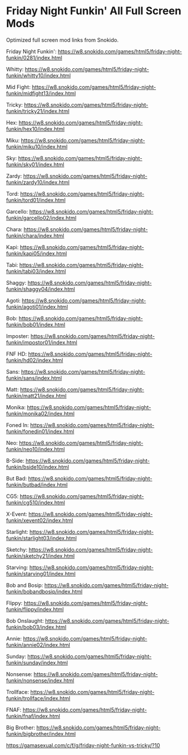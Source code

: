 # Friday Night Funkin' All Full Screen Mods
Optimized full screen mod links from Snokido.

Friday Night Funkin': https://w8.snokido.com/games/html5/friday-night-funkin/0281/index.html

Whitty: https://w8.snokido.com/games/html5/friday-night-funkin/whitty10/index.html

Mid Fight: https://w8.snokido.com/games/html5/friday-night-funkin/midfight13/index.html

Tricky: https://w8.snokido.com/games/html5/friday-night-funkin/tricky21/index.html

Hex: https://w8.snokido.com/games/html5/friday-night-funkin/hex10/index.html

Miku: https://w8.snokido.com/games/html5/friday-night-funkin/miku10/index.html

Sky: https://w8.snokido.com/games/html5/friday-night-funkin/sky01/index.html

Zardy: https://w8.snokido.com/games/html5/friday-night-funkin/zardy10/index.html

Tord: https://w8.snokido.com/games/html5/friday-night-funkin/tord01/index.html

Garcello: https://w8.snokido.com/games/html5/friday-night-funkin/garcello02/index.html

Chara: https://w8.snokido.com/games/html5/friday-night-funkin/chara/index.html

Kapi: https://w8.snokido.com/games/html5/friday-night-funkin/kapi05/index.html

Tabi: https://w8.snokido.com/games/html5/friday-night-funkin/tabi03/index.html

Shaggy: https://w8.snokido.com/games/html5/friday-night-funkin/shaggy04/index.html

Agoti: https://w8.snokido.com/games/html5/friday-night-funkin/agoti01/index.html

Bob: https://w8.snokido.com/games/html5/friday-night-funkin/bob01/index.html

Imposter: https://w8.snokido.com/games/html5/friday-night-funkin/impostor01/index.html

FNF HD: https://w8.snokido.com/games/html5/friday-night-funkin/hd02/index.html

Sans: https://w8.snokido.com/games/html5/friday-night-funkin/sans/index.html

Matt: https://w8.snokido.com/games/html5/friday-night-funkin/matt21/index.html

Monika: https://w8.snokido.com/games/html5/friday-night-funkin/monika02/index.html

Foned In: https://w8.snokido.com/games/html5/friday-night-funkin/fonedin01/index.html

Neo: https://w8.snokido.com/games/html5/friday-night-funkin/neo10/index.html

B-Side: https://w8.snokido.com/games/html5/friday-night-funkin/bside10/index.html

But Bad: https://w8.snokido.com/games/html5/friday-night-funkin/butbad/index.html

CG5: https://w8.snokido.com/games/html5/friday-night-funkin/cg510/index.html

X-Event: https://w8.snokido.com/games/html5/friday-night-funkin/xevent02/index.html

Starlight: https://w8.snokido.com/games/html5/friday-night-funkin/starlight03/index.html

Sketchy: https://w8.snokido.com/games/html5/friday-night-funkin/sketchy21/index.html

Starving: https://w8.snokido.com/games/html5/friday-night-funkin/starving01/index.html  

Bob and Bosip: https://w8.snokido.com/games/html5/friday-night-funkin/bobandbosip/index.html

Flippy: https://w8.snokido.com/games/html5/friday-night-funkin/flippy/index.html

Bob Onslaught: https://w8.snokido.com/games/html5/friday-night-funkin/bob03/index.html

Annie: https://w8.snokido.com/games/html5/friday-night-funkin/annie02/index.html

Sunday: https://w8.snokido.com/games/html5/friday-night-funkin/sunday/index.html

Nonsense: https://w8.snokido.com/games/html5/friday-night-funkin/nonsense/index.html

Trollface: https://w8.snokido.com/games/html5/friday-night-funkin/trollface/index.html

FNAF: https://w8.snokido.com/games/html5/friday-night-funkin/fnaf/index.html

Big Brother: https://w8.snokido.com/games/html5/friday-night-funkin/bigbrother/index.html

https://gamasexual.com/c/f/g/friday-night-funkin-vs-tricky/?10
